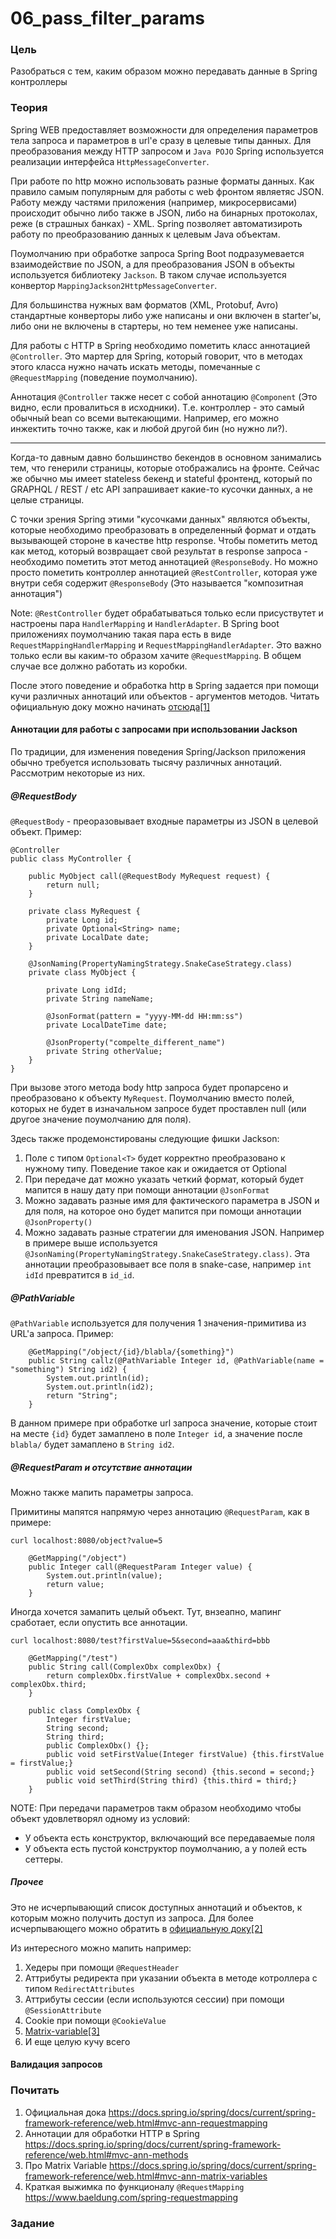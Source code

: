 # 06_pass_filter_params

### Цель

Разобраться с тем, каким образом можно передавать данные в Spring контроллеры

### Теория

Spring WEB предоставляет возможности для определения параметров тела запроса и параметров в url'е сразу в целевые
типы данных. Для преобразования между HTTP запросом и ```Java POJO``` Spring используется реализации интерфейса
```HttpMessageConverter```. 

При работе по http можно использовать разные форматы данных. Как правило самым популярным для работы с web фронтом являетяс 
JSON. Работу между частями приложения (например, микросервисами) происходит обычно либо также в JSON, либо на бинарных протоколах,
реже (в страшных банках) - XML. Spring позволяет автоматизироть работу по преобразованию данных к целевым Java объектам.

Поумолчанию при обработке запроса Spring Boot подразумевается взаимодействие по JSON, а для преобразования JSON в 
объекты используется библиотеку ```Jackson```. В таком случае используется конвертор ```MappingJackson2HttpMessageConverter```.

Для большинства нужных вам форматов (XML, Protobuf, Avro) стандартные конверторы либо уже написаны и они включен в starter'ы, 
либо они не включены в стартеры, но тем неменее уже написаны.

Для работы с HTTP в Spring необходимо пометить класс аннотацией ```@Controller```. Это мартер для Spring, который говорит, 
что в методах этого класса нужно начать искать методы, помечанные с ```@RequestMapping``` (поведение поумолчанию).

Аннотация ```@Controller``` также несет с собой аннотацию ```@Component``` (Это видно, если провалиться в исходники). Т.е.
контроллер - это самый обычный bean со всеми вытекающими. Например, его можно инжектить точно также, как и любой другой 
бин (но нужно ли?). 

--- 

Когда-то давным давно большинство бекендов в основном занимались тем, что генерили страницы, которые отображались на фронте. 
Сейчас же обычно мы имеет stateless бекенд и stateful фронтенд, который по GRAPHQL / REST / etc API запрашивает какие-то 
кусочки данных, а не целые страницы. 

С точки зрения Spring этими "кусочками данных" являются объекты, которые необходимо преобразовать в определенный формат и 
отдать вызывающей стороне в качестве http response. Чтобы пометить метод как метод, который возвращает свой результат в 
response запроса - необходимо пометить этот метод аннотацией ```@ResponseBody```. Но можно просто пометить контроллер аннотацией 
```@RestController```, которая уже внутри себя содержит ```@ResponseBody``` (Это называется "композитная аннотация")

Note: ```@RestController``` будет обрабатываться только если присуствутет и настроены пара ```HandlerMapping``` и ```HandlerAdapter```.
В Spring boot приложениях поумолчанию такая пара есть в виде ```RequestMappingHandlerMapping``` и ```RequestMappingHandlerAdapter```.
Это важно только если вы каким-то образом хачите ```@RequestMapping```. В общем случае все должно работать из коробки.

После этого поведение и обработка http в Spring задается при помощи кучи различных аннотаций или объектов - аргументов методов. 
Читать официальную доку можно начинать [отсюда[1]](https://docs.spring.io/spring/docs/current/spring-framework-reference/web.html#mvc-ann-requestmapping)


#### Аннотации для работы с запросами при использовании Jackson

По традиции, для изменения поведения Spring/Jackson приложения обычно требуется использовать тысячу различных аннотаций. 
Рассмотрим некоторые из них.

##### @RequestBody
```@RequestBody``` - преоразовывает входные параметры из JSON в целевой объект. Пример:
```
@Controller
public class MyController {

    public MyObject call(@RequestBody MyRequest request) {
        return null;
    }

    private class MyRequest {
        private Long id;
        private Optional<String> name;
        private LocalDate date;
    }

    @JsonNaming(PropertyNamingStrategy.SnakeCaseStrategy.class)
    private class MyObject {

        private Long idId;
        private String nameName;

        @JsonFormat(pattern = "yyyy-MM-dd HH:mm:ss")
        private LocalDateTime date;

        @JsonProperty("compelte_different_name")
        private String otherValue;
    }
}
```

При вызове этого метода body http запроса будет пропарсено и преобразовано к объекту ```MyRequest```. Поумолчанию вместо полей,
которых не будет в изначальном запросе будет проставлен null (или другое значение поумолчанию для поля).

Здесь также продемонстированы следующие фишки Jackson:
1. Поле с типом ```Optional<T>``` будет корректно преобразовано к нужному типу. Поведение такое как и ожидается от Optional
2. При передаче дат можно указать четкий формат, который будет мапится в нашу дату при помощи аннотации ```@JsonFormat```
3. Можно задавать разные имя для фактического параметра в JSON и для поля, на которое оно будет мапится при помощи
аннотации ```@JsonProperty()```
4. Можно задавать разные стратегии для именования JSON. Например в примере выше используется ```@JsonNaming(PropertyNamingStrategy.SnakeCaseStrategy.class)```.
Эта аннотации преобразовывает все поля в snake-case, например ```int idId``` превратится в ```id_id```.


##### @PathVariable
```@PathVariable``` используется для получения 1 значения-примитива из URL'а запроса.
Пример:
```
    @GetMapping("/object/{id}/blabla/{something}")
    public String callz(@PathVariable Integer id, @PathVariable(name = "something") String id2) {
        System.out.println(id);
        System.out.println(id2);
        return "String";
    }
```


В данном примере при обработке url запроса значение, которые стоит на месте ```{id}``` будет замаплено в поле ```Integer id```,
а значение после ```blabla/``` будет замаплено в ```String id2```.

##### @RequestParam и отсутствие аннотации

Можно также мапить параметры запроса.

Примитины мапятся напрямую через аннотацию ```@RequestParam```, как в примере:
```
curl localhost:8080/object?value=5

    @GetMapping("/object")
    public Integer call(@RequestParam Integer value) {
        System.out.println(value);
        return value;
    }
```

Иногда хочется замапить целый объект. Тут, внзеапно, мапинг сработает, если опустить все аннотации.
```
curl localhost:8080/test?firstValue=5&second=aaa&third=bbb

    @GetMapping("/test")
    public String call(ComplexObx complexObx) {
        return complexObx.firstValue + complexObx.second + complexObx.third;
    }

    public class ComplexObx {
        Integer firstValue;
        String second;
        String third;
        public ComplexObx() {};
        public void setFirstValue(Integer firstValue) {this.firstValue = firstValue;}
        public void setSecond(String second) {this.second = second;}
        public void setThird(String third) {this.third = third;}
    }
```

NOTE: При передачи параметров такм образом необходимо чтобы объект удовлетворял одному из условий:
- У объекта есть конструктор, включающий все передаваемые поля
- У объекта есть пустой конструктор поумолчанию, а у полей есть сеттеры.


##### Прочее

Это не исчерпывающий список доступных аннотаций и объектов, к которым можно получить доступ из запроса. 
Для более исчерпывающего можно обратить в [официальную доку[2]](https://docs.spring.io/spring/docs/current/spring-framework-reference/web.html#mvc-ann-methods)

Из интересного можно мапить например:
1. Хедеры при помощи ```@RequestHeader```
2. Аттрибуты редиректа при указании объекта в методе котроллера с типом ```RedirectAttributes```
3. Аттрибуты сессии (если используются сессии) при помощи ```@SessionAttribute```
4. Cookie при помощи ```@CookieValue```
5. [Matrix-variable[3]](https://docs.spring.io/spring/docs/current/spring-framework-reference/web.html#mvc-ann-matrix-variables)
6. И еще целую кучу всего

#### Валидация запросов




### Почитать

1. Официальная дока https://docs.spring.io/spring/docs/current/spring-framework-reference/web.html#mvc-ann-requestmapping
2. Аннотации для обработки HTTP в Spring https://docs.spring.io/spring/docs/current/spring-framework-reference/web.html#mvc-ann-methods
3. Про Matrix Variable https://docs.spring.io/spring/docs/current/spring-framework-reference/web.html#mvc-ann-matrix-variables
4. Краткая выжимка по функционалу ```@RequestMapping``` https://www.baeldung.com/spring-requestmapping

### Задание


